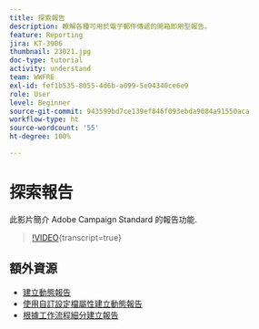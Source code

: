 ```yaml
---
title: 探索報告
description: 瞭解各種可用於電子郵件傳遞的開箱即用型報告。
feature: Reporting
jira: KT-3906
thumbnail: 23021.jpg
doc-type: tutorial
activity: understand
team: WWFRE
exl-id: fef1b535-8055-4d6b-a099-5e04340ce6e9
role: User
level: Beginner
source-git-commit: 943599bd7ce139ef846f093ebda9084a91550aca
workflow-type: ht
source-wordcount: '55'
ht-degree: 100%

---
```


# 探索報告

此影片簡介 Adobe Campaign Standard 的報告功能.

>[!VIDEO](https://video.tv.adobe.com/v/23021?learn=on){transcript=true}

## 額外資源

* [建立動態報告](/help/reporting/creating-a-dynamic-report.md)
* [使用自訂設定檔屬性建立動態報告](/help/reporting/custom-profile-attributes-dynamic-reports.md)
* [根據工作流程細分建立報告](/help/reporting/report-on-workflow-segments.md)
